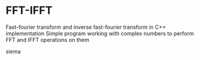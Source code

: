 # FFT-IFFT
Fast-fourier transform and inverse fast-fourier transform in C++ implementation
Simple program working with complex numbers to perform FFT and IFFT operations on them

siema